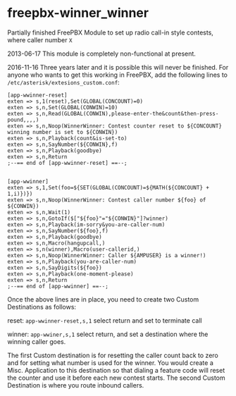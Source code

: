 freepbx-winner_winner
=====================

Partially finished FreePBX Module to set up radio call-in style contests, where caller number `X` 

2013-06-17
This module is completely non-functional at present. 

2016-11-16
Three years later and it is possible this will never be finished. For anyone who wants to get this working in FreePBX, add the following lines to `/etc/asterisk/extesions_custom.conf`:

```
[app-wwinner-reset]
exten => s,1(reset),Set(GLOBAL(CONCOUNT)=0)
exten => s,n,Set(GLOBAL(CONWIN)=10)
exten => s,n,Read(GLOBAL(CONWIN),please-enter-the&count&then-press-pound,,,,)
exten => s,n,Noop(WinnerWinner: Contest counter reset to ${CONCOUNT} winning number is set to ${CONWIN})
exten => s,n,Playback(count&is-set-to)
exten => s,n,SayNumber(${CONWIN},f)
exten => s,n,Playback(goodbye)
exten => s,n,Return
;--== end of [app-wwinner-reset] ==--;


[app-wwinner]
exten => s,1,Set(foo=${SET(GLOBAL(CONCOUNT)=${MATH(${CONCOUNT} + 1,i)})})
exten => s,n,Noop(WinnerWinner: Contest caller number ${foo} of ${CONWIN})
exten => s,n,Wait(1)
exten => s,n,GotoIf($["${foo}"="${CONWIN}"]?winner)
exten => s,n,Playback(im-sorry&you-are-caller-num)
exten => s,n,SayNumber(${foo},f)
exten => s,n,Playback(goodbye)
exten => s,n,Macro(hangupcall,)
exten => s,n(winner),Macro(user-callerid,)
exten => s,n,Noop(WinnerWinner: Caller ${AMPUSER} is a winner!)
exten => s,n,Playback(you-are-caller-num)
exten => s,n,SayDigits(${foo})
exten => s,n,Playback(one-moment-please)
exten => s,n,Return
;--== end of [app-wwinner] ==--;
```

Once the above lines are in place, you need to create two Custom Destinations as follows:

reset: `app-wwinner-reset,s,1` select return and set to terminate call

winner: `app-wwiner,s,1` select return, and set a destination where the winning caller goes.

The first Custom destination is for resetting the caller count back to zero and for setting what number is used for the winner. You would create a Misc. Application to this destination so that dialing a feature code will reset the counter and use it before each new contest starts. The second Custom Destination is where you route inbound callers.
